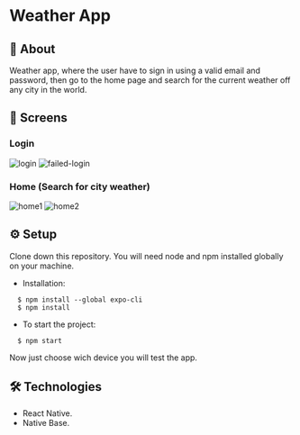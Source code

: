# Weather App

## 📄 About

Weather app, where the user have to sign in using a valid email and password, then go to the home page and search for the current weather off any city in the world. 

## 📱 Screens

### Login

![login](https://user-images.githubusercontent.com/102267210/221326293-d5ac5506-878d-415a-87f5-1262cc9be308.PNG)
![failed-login](https://user-images.githubusercontent.com/102267210/221326305-c6d51b21-4a24-4d28-a894-c4ae2b467796.PNG)

### Home (Search for city weather)

![home1](https://user-images.githubusercontent.com/102267210/221326314-3cafddf3-c772-432a-86bd-e42f4f95cdfc.PNG)
![home2](https://user-images.githubusercontent.com/102267210/221326316-3448bbb3-0728-4a8a-821d-2b5f6b07dc33.PNG)

## ⚙️ Setup

Clone down this repository. You will need node and npm installed globally on your machine.

- Installation:

```
  $ npm install --global expo-cli
  $ npm install 
```

- To start the project:

```
  $ npm start
```

Now just choose wich device you will test the app.

## 🛠 Technologies

- React Native.
- Native Base.
